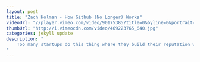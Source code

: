 ```yaml
--- 
layout: post
title: "Zach Holman - How Github (No Longer) Works"
videoUrl: "//player.vimeo.com/video/90175385?title=0&byline=0&portrait=0"
thumbUrl: "http://i.vimeocdn.com/video/469223765_640.jpg"
categories: jekyll update
description: "
    Too many startups do this thing where they build their reputation with all these great technical blog posts and fascinating public talks, and then they become a Real Company and suddenly decide they're too cool to be open and transparent. Maybe the lawyers get to them, or maybe all the cool ninja rockstars become managers.  In any case, I think that's stupid. I don't want GitHub to be one of those companies. I think the scaling problems we face — both technical and human — as we near five million users and 250 employees are super interesting to talk about and learn from.  A lot of my talks like How GitHub Uses GitHub to Build GitHub and posts like How GitHub Works are nifty, but they represent a snapshot of the company when we were 30-75 employees. We're 217 today, and things inevitably changed to grow the company to that scale.  This talk is a retrospective: it takes a closer look at specific things that we've said over the last few years, and then details the adjustments that were made as we've grown.
"
---
```

